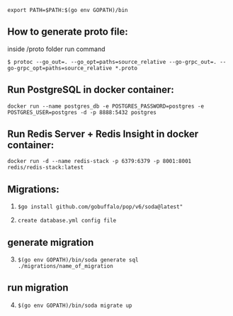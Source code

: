 `export PATH=$PATH:$(go env GOPATH)/bin`

## How to generate proto file:

inside /proto folder run command

`$ protoc --go_out=. --go_opt=paths=source_relative --go-grpc_out=. --go-grpc_opt=paths=source_relative *.proto`

## Run PostgreSQL in docker container:

`docker run --name postgres_db -e POSTGRES_PASSWORD=postgres -e POSTGRES_USER=postgres -d -p 8888:5432 postgres`

## Run Redis Server + Redis Insight in docker container:

`docker run -d --name redis-stack -p 6379:6379 -p 8001:8001 redis/redis-stack:latest`

## Migrations:

1. `$go install github.com/gobuffalo/pop/v6/soda@latest"`

2. `create database.yml config file`

## generate migration

3. `$(go env GOPATH)/bin/soda generate sql ./migrations/name_of_migration`

## run migration

4. `$(go env GOPATH)/bin/soda migrate up`